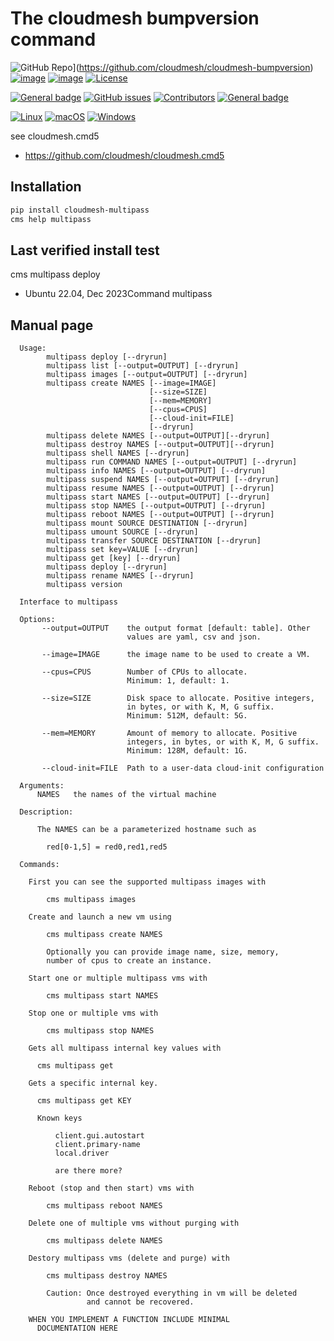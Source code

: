 # The cloudmesh bumpversion command

![GitHub Repo](https://img.shields.io/badge/github-repo-green.svg)](https://github.com/cloudmesh/cloudmesh-bumpversion)
[![image](https://img.shields.io/pypi/pyversions/cloudmesh-bumpversion.svg)](https://pypi.org/project/cloudmesh-bumpversion)
[![image](https://img.shields.io/pypi/v/cloudmesh-bumpversion.svg)](https://pypi.org/project/cloudmesh-bumpversion/)
[![License](https://img.shields.io/badge/License-Apache%202.0-blue.svg)](https://opensource.org/licenses/Apache-2.0)

[![General badge](https://img.shields.io/badge/Status-Production-<COLOR>.svg)](https://shields.io/)
[![GitHub issues](https://img.shields.io/github/issues/cloudmesh/cloudmesh-bumpversion.svg)](https://github.com/cloudmesh/cloudmesh-bumpversion/issues)
[![Contributors](https://img.shields.io/github/contributors/cloudmesh/cloudmesh-bumpversion.svg)](https://github.com/cloudmesh/cloudmesh-bumpversion/graphs/contributors)
[![General badge](https://img.shields.io/badge/Other-repos-<COLOR>.svg)](https://github.com/cloudmesh/cloudmesh)


[![Linux](https://img.shields.io/badge/OS-Linux-orange.svg)](https://www.linux.org/)
[![macOS](https://img.shields.io/badge/OS-macOS-lightgrey.svg)](https://www.apple.com/macos)
[![Windows](https://img.shields.io/badge/OS-Windows-blue.svg)](https://www.microsoft.com/windows)

see cloudmesh.cmd5

* https://github.com/cloudmesh/cloudmesh.cmd5


## Installation

```bash
pip install cloudmesh-multipass
cms help multipass
```
## Last verified install test

cms multipass deploy
* Ubuntu 22.04, Dec 2023Command multipass

## Manual page

```
  Usage:
        multipass deploy [--dryrun]
        multipass list [--output=OUTPUT] [--dryrun]
        multipass images [--output=OUTPUT] [--dryrun]
        multipass create NAMES [--image=IMAGE]
                               [--size=SIZE]
                               [--mem=MEMORY]
                               [--cpus=CPUS]
                               [--cloud-init=FILE]
                               [--dryrun]
        multipass delete NAMES [--output=OUTPUT][--dryrun]
        multipass destroy NAMES [--output=OUTPUT][--dryrun]
        multipass shell NAMES [--dryrun]
        multipass run COMMAND NAMES [--output=OUTPUT] [--dryrun]
        multipass info NAMES [--output=OUTPUT] [--dryrun]
        multipass suspend NAMES [--output=OUTPUT] [--dryrun]
        multipass resume NAMES [--output=OUTPUT] [--dryrun]
        multipass start NAMES [--output=OUTPUT] [--dryrun]
        multipass stop NAMES [--output=OUTPUT] [--dryrun]
        multipass reboot NAMES [--output=OUTPUT] [--dryrun]
        multipass mount SOURCE DESTINATION [--dryrun]
        multipass umount SOURCE [--dryrun]
        multipass transfer SOURCE DESTINATION [--dryrun]
        multipass set key=VALUE [--dryrun]
        multipass get [key] [--dryrun]
        multipass deploy [--dryrun]
        multipass rename NAMES [--dryrun]
        multipass version

  Interface to multipass

  Options:
       --output=OUTPUT    the output format [default: table]. Other
                          values are yaml, csv and json.

       --image=IMAGE      the image name to be used to create a VM.

       --cpus=CPUS        Number of CPUs to allocate.
                          Minimum: 1, default: 1.

       --size=SIZE        Disk space to allocate. Positive integers,
                          in bytes, or with K, M, G suffix.
                          Minimum: 512M, default: 5G.

       --mem=MEMORY       Amount of memory to allocate. Positive
                          integers, in bytes, or with K, M, G suffix.
                          Minimum: 128M, default: 1G.

       --cloud-init=FILE  Path to a user-data cloud-init configuration

  Arguments:
      NAMES   the names of the virtual machine

  Description:

      The NAMES can be a parameterized hostname such as

        red[0-1,5] = red0,red1,red5

  Commands:

    First you can see the supported multipass images with

        cms multipass images

    Create and launch a new vm using

        cms multipass create NAMES

        Optionally you can provide image name, size, memory,
        number of cpus to create an instance.

    Start one or multiple multipass vms with

        cms multipass start NAMES

    Stop one or multiple vms with

        cms multipass stop NAMES

    Gets all multipass internal key values with

      cms multipass get

    Gets a specific internal key.

      cms multipass get KEY

      Known keys

          client.gui.autostart
          client.primary-name
          local.driver

          are there more?

    Reboot (stop and then start) vms with

        cms multipass reboot NAMES

    Delete one of multiple vms without purging with

        cms multipass delete NAMES

    Destory multipass vms (delete and purge) with

        cms multipass destroy NAMES

        Caution: Once destroyed everything in vm will be deleted
                 and cannot be recovered.

    WHEN YOU IMPLEMENT A FUNCTION INCLUDE MINIMAL
      DOCUMENTATION HERE

```